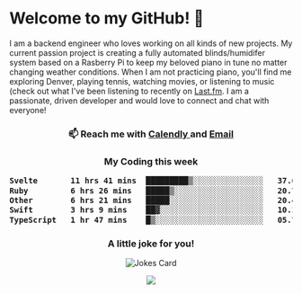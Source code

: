 <h1> Welcome to my GitHub! 👋 </h1>


  I am a backend engineer who loves working on all kinds of new projects. My current passion project is creating a fully automated blinds/humidifer system based on a Rasberry Pi to keep my beloved piano in tune no matter changing weather conditions. When I am not practicing piano, you'll find me exploring Denver, playing tennis, watching movies, or listening to music (check out what I've been listening to recently on [Last.fm](https://www.last.fm/user/mballa000). I am a passionate, driven developer and would love to connect and chat with everyone!

<h3 align = "center"> 📫 Reach me with <a href = "https://calendly.com/msbrandt00/30min"> Calendly </a> and <a href="mailto:msbrandt00@gmail.com">Email</a> 
 </h3>


 
<div align = "center"
[![Anurag's GitHub stats](https://github-readme-stats.vercel.app/api?username=mbrandt00)](https://github.com/anuraghazra/github-readme-stats)
          </div>
<h3 align="center">
  My Coding this week
<!--START_SECTION:waka-->

```txt
Svelte       11 hrs 41 mins  █████████▒░░░░░░░░░░░░░░░   37.62 %
Ruby         6 hrs 26 mins   █████▒░░░░░░░░░░░░░░░░░░░   20.70 %
Other        6 hrs 21 mins   █████░░░░░░░░░░░░░░░░░░░░   20.45 %
Swift        3 hrs 9 mins    ██▓░░░░░░░░░░░░░░░░░░░░░░   10.15 %
TypeScript   1 hr 47 mins    █▒░░░░░░░░░░░░░░░░░░░░░░░   05.77 %
```

<!--END_SECTION:waka-->

### A little joke for you!

![Jokes Card](https://readme-jokes.vercel.app/api?hideBorder)

<a href="https://www.linkedin.com/in/mbrandt00/"><img src="https://img.shields.io/badge/linkedin-%230077B5.svg?&style=for-the-badge&logo=linkedin&logoColor=white" /></a>
